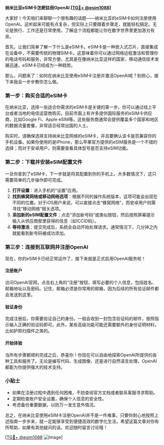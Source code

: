 **纳米比亚eSIM卡怎麽註冊OpenAI [[TG💪+ @esim1088](https://t.me/s/esim1088)]**

大家好！今天咱们来聊聊一个很有趣的话题——纳米比亚的eSIM卡如何注册使用OpenAI。这听起来可能有点复杂，但实际上只要跟着步骤走，就能轻松搞定。无论是旅行、工作还是日常使用，了解这个流程都能让你在数字世界里更加游刃有余。

首先，让我们简单了解一下什么是eSIM卡。eSIM卡是一种嵌入式芯片，直接集成在设备中，不需要传统的物理SIM卡。这意味着你可以通过网络远程激活和管理你的电话号码和服务，非常方便。尤其是在像纳米比亚这样的国家，移动通信技术发展迅速，eSIM卡已经成为一种趋势。

那么，问题来了：如何在纳米比亚使用eSIM卡注册并激活OpenAI呢？别担心，接下来我会一步步教你怎么做。

### 第一步：购买合适的eSIM卡

在纳米比亚，选择一张适合你需求的eSIM卡是关键的第一步。你可以通过线上平台或者当地的电信运营商购买。目前市面上有许多提供国际服务的eSIM卡供应商，比如Google Fi、Apple eSIM等。这些服务商通常会提供覆盖多个国家和地区的数据流量套餐，非常适合经常出国的人士。

购买时，请确保选择支持纳米比亚网络的eSIM卡，并且要确认该卡是否兼容你的手机设备。如果你使用的是iPhone，那么苹果官方提供的eSIM服务是一个不错的选择；而对于安卓用户，则需要查看具体型号是否支持eSIM功能。

### 第二步：下载并安装eSIM配置文件

一旦你拿到了eSIM卡，下一步就是将其配置到你的手机上。大多数情况下，这只需要简单的几步操作即可完成。

1. **打开设置**：进入手机的“设置”应用。
2. **找到蜂窝网络或移动网络选项**：根据不同的操作系统版本，这项可能会出现在不同的位置。对于iOS用户来说，可以直接点击“蜂窝网络”，而安卓用户则需寻找“移动网络”相关选项。
3. **添加新的eSIM配置文件**：点击“添加新号码”或类似按钮，然后按照屏幕提示输入从供应商那里获得的信息（如ICCID码）。
4. **等待激活**：提交完成后，系统会自动开始处理请求。通常情况下，几分钟之内就能看到新号码被成功添加。

### 第三步：连接到互联网并注册OpenAI

现在，你的eSIM卡已经正常运作了，接下来就是正式启用OpenAI服务啦！

#### 注册账户
访问OpenAI官网，点击右上角的“注册”按钮，填写必要的个人信息，包括姓名、邮箱地址以及密码。记住，邮箱必须是你常用的邮箱，因为后续的所有验证邮件都会发送到这里。

#### 验证身份
完成注册后，你需要验证自己的身份。一般会收到一封包含验证码的邮件，按照指示输入正确的验证码即可。此外，某些高级功能可能还需要额外的身份证明材料，比如护照扫描件之类的。

#### 开始体验
当所有步骤都顺利完成之后，恭喜你！你现在可以自由地探索OpenAI所提供的各种工具和服务了。无论是编写代码、生成图像，还是进行自然语言处理，OpenAI都能为你提供强大的技术支持。

### 小贴士

- 如果在注册过程中遇到任何困难，不妨查阅官方文档或者联系客服寻求帮助。
- 定期检查账户安全设置，确保个人信息的安全性。
- 考虑备份重要数据，以防万一发生意外情况。

总之，在纳米比亚使用eSIM卡注册OpenAI并不是一件难事，只要你耐心地按照上述指南一步步来，就一定能够享受到便捷高效的数字化生活。希望这篇文章对你有所帮助，如果有其他疑问的话，欢迎随时留言讨论哦！

[[TG💪+ @esim1088](https://t.me/s/esim1088) ![Image](https://i.postimg.cc/4NQfJmqS/Snipaste-2025-05-13-00-14-12.png)]